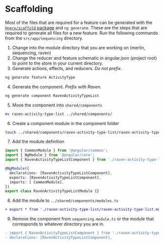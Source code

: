 # Scaffolding

Most of the files that are required for a feature can be generated with the
[`@ngrx/scaffold` package][scaffold] and `ng generate`. These are the steps
that are required to generate all files for a new feature. Run the following
commands from the `src/app/sequencing` directory.

1. Change into the module directory that you are working on
   (merlin, sequencing, raven)
2. Change the reducer and feature schematic in angular.json (project root)
   to point to the store in your current directory.
3. Generate actions, effects, and reducers. *Do not prefix*.
```bash
ng generate feature ActivityType
```
4. Generate the component. *Prefix with Raven*. 
```bash
ng generate component RavenActivityTypeList
```
5. Move the component into `shared/components`
```bash
mv raven-activity-type-list ../shared/components/
```
6. Create a component module in the component folder
```bash
touch ../shared/components/raven-activity-type-list/raven-activity-type-list.module.ts
```
7. Add the module definition
```ts
import { CommonModule } from '@angular/common';
import { NgModule } from '@angular/core';
import { RavenActivityTypeListComponent } from './raven-activity-type-list.component';

@NgModule({
  declarations: [RavenActivityTypeListComponent],
  exports: [RavenActivityTypeListComponent],
  imports: [ CommonModule],
})
export class RavenActivityTypeListModule {}
```
8. Add the module to `../shared/components/modules.ts`
```diff
+ export * from './raven-activity-type-list/raven-activity-type-list.module';
```
9. Remove the component from `sequencing.module.ts` or the module that
   corresponds to whatever directory you are in.
```diff
- import { RavenActivityTypeListComponent } from './raven-activity-type-list/raven-activity-type-list.component';
- declarations: [RavenActivityTypeListComponent],
```

[scaffold]: https://github.com/ngrx/platform/blob/master/docs/schematics/README.md
